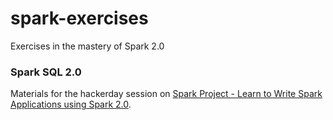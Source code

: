 # spark-exercises
Exercises in the mastery of Spark 2.0

### Spark SQL 2.0
Materials for the hackerday session on [Spark Project - Learn to Write Spark Applications using Spark 2.0](https://www.dezyre.com/hackerday/learn-to-write-spark-applications-using-spark).



